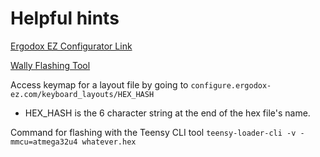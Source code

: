 # Helpful hints

[Ergodox EZ Configurator Link](https://configure/zsa/io/ergodox-ez)

[Wally Flashing Tool](https://www.zsa.io/wally)

Access keymap for a layout file by going to `configure.ergodox-ez.com/keyboard_layouts/HEX_HASH`
  - HEX_HASH is the 6 character string at the end of the hex file's name.

Command for flashing with the Teensy CLI tool `teensy-loader-cli -v -mmcu=atmega32u4 whatever.hex`
